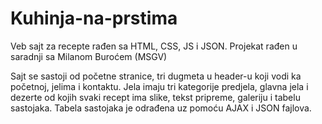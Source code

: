 # Kuhinja-na-prstima

Veb sajt za recepte rađen sa HTML, CSS, JS i JSON. Projekat rađen u saradnji sa Milanom Buroćem (MSGV)

Sajt se sastoji od početne stranice, tri dugmeta u header-u koji vodi ka početnoj, jelima i kontaktu. 
Jela imaju tri kategorije predjela, glavna jela i dezerte od kojih svaki recept ima slike, tekst pripreme, galeriju i tabelu sastojaka.
Tabela sastojaka je odrađena uz pomoću AJAX i JSON fajlova.
